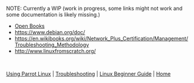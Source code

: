 
&nbsp;

&nbsp;

NOTE: Currently a WIP (work in progress, some links might not work and some documentation is likely missing.)


- [Open Books](https://archive.parrotsec.org/parrot/misc/openbooks/)
- https://www.debian.org/doc/
- https://en.wikibooks.org/wiki/Network_Plus_Certification/Management/Troubleshooting_Methodology
- http://www.linuxfromscratch.org/




&nbsp;

[Using Parrot Linux](https://www.parrotsec.org/docs/info/start/) | [Troubleshooting](https://www.parrotsec.org/docs/trbl/start/) | [Linux Beginner Guide](https://www.parrotsec.org/docs/library/lbg-basics/) | [Home](https://www.parrotsec.org/docs/)